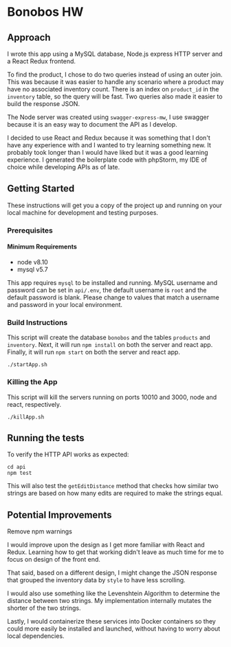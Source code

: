 # Bonobos HW

## Approach

I wrote this app using a MySQL database, Node.js express HTTP server and a React Redux frontend. <br/>

To find the product, I chose to do two queries instead of using an outer join.  This was because it was easier
to handle any scenario where a product may have no associated inventory count.  There is an index on `product_id`
in the `inventory` table, so the query will be fast.  Two queries also made it easier to build the response JSON. <br/>

The Node server was created using `swagger-express-mw`, I use swagger because it is an easy way to
document the API as I develop.<br/>

I decided to use React and Redux because it was something that I don't have any experience with and I wanted
to try learning something new.  It probably took longer than I would have liked but it was a good learning
experience.  I generated the boilerplate code with phpStorm, my IDE of choice while developing APIs as of late.

## Getting Started

These instructions will get you a copy of the project up and running on your local machine for development and testing purposes.

### Prerequisites

#### Minimum Requirements
* node v8.10
* mysql v5.7

This app requires `mysql` to be installed and running.
MySQL username and password can be set in `api/.env`, the default username is `root`
and the default password is blank.  Please change to values that match a username and password
in your local environment.

### Build Instructions

This script will create the database `bonobos` and the tables `products` and `inventory`.
Next, it will run `npm install` on both the server and react app.  Finally,
it will run `npm start` on both the server and react app.

```
./startApp.sh
```

### Killing the App

This script will kill the servers running on ports 10010 and 3000, node and react, respectively.

```
./killApp.sh
```

## Running the tests

To verify the HTTP API works as expected:
```
cd api
npm test
```

This will also test the `getEditDistance` method that checks how similar two strings are based on
how many edits are required to make the strings equal.


## Potential Improvements

Remove npm warnings<br/>

I would improve upon the design as I get more familiar with React and Redux.  Learning how to get that working
didn't leave as much time for me to focus on design of the front end.<br/>

That said, based on a different design, I might change the JSON response that grouped the inventory data by `style`
to have less scrolling.<br/>

I would also use something like the Levenshtein Algorithm to determine the distance between two strings.  My 
implementation internally mutates the shorter of the two strings.<br/>

Lastly, I would containerize these services into Docker containers so they could more easily be installed and launched,
without having to worry about local dependencies. 
